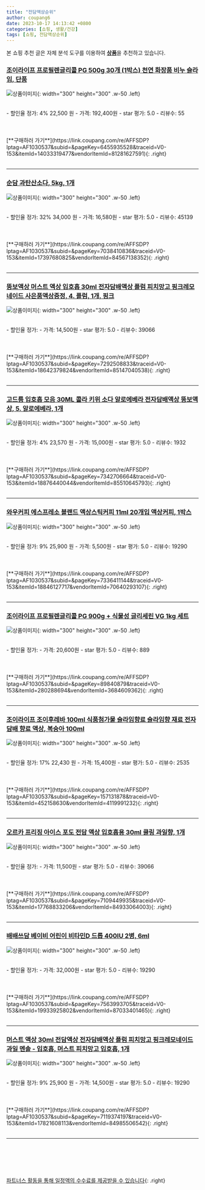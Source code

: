 ```yaml
---
title: "전담액상순위"
author: coupang6
date: 2023-10-17 14:13:42 +0800
categories: [쇼핑, 생활/건강]
tags: [쇼핑, 전담액상순위]
---
```


본 쇼핑 추천 글은 자체 분석 도구를 이용하여 [**상품**](https://link.coupang.com/a/bao1ui)을 추천하고 있습니다.

### [조이라이프 프로필렌글리콜 PG 500g 30개 (1박스) 천연 화장품 비누 슬라임, 단품](https://link.coupang.com/re/AFFSDP?lptag=AF1030537&subid=&pageKey=6455935528&traceid=V0-153&itemId=14033319477&vendorItemId=81281627591)

![상품이미지](https://thumbnail9.coupangcdn.com/thumbnails/remote/230x230ex/image/vendor_inventory/82bf/0de2d331767a2b7c0dc3336a201e648f4eeaedb831f66439ceb87b067450.jpg){: width="300" height="300" .w-50 .left}


<br>
- 할인율 정가: 4%  22,500   원
- 가격: 192,400원
- star 평가: 5.0
- 리뷰수: 55
<br>
<br>
<br>
<br>
[**구매하러 가기**](https://link.coupang.com/re/AFFSDP?lptag=AF1030537&subid=&pageKey=6455935528&traceid=V0-153&itemId=14033319477&vendorItemId=81281627591){: .right}
<br>
<br>

---

### [순담 과탄산소다, 5kg, 1개](https://link.coupang.com/re/AFFSDP?lptag=AF1030537&subid=&pageKey=7038410836&traceid=V0-153&itemId=17397680825&vendorItemId=84567138352)

![상품이미지](https://thumbnail9.coupangcdn.com/thumbnails/remote/230x230ex/image/retail/images/31137709722472-325ec3c0-051d-46c7-be6a-00f34d76a0d5.jpg){: width="300" height="300" .w-50 .left}


<br>
- 할인율 정가: 32%  34,000   원
- 가격: 16,580원
- star 평가: 5.0
- 리뷰수: 45139
<br>
<br>
<br>
<br>
[**구매하러 가기**](https://link.coupang.com/re/AFFSDP?lptag=AF1030537&subid=&pageKey=7038410836&traceid=V0-153&itemId=17397680825&vendorItemId=84567138352){: .right}
<br>
<br>

---

### [뚱보액상 머스트 액상 입호흡 30ml 전자담배액상 플럼 피치망고 핑크레모네이드 사은품액상증정, 4. 플럼, 1개, 핑크](https://link.coupang.com/re/AFFSDP?lptag=AF1030537&subid=&pageKey=7292508833&traceid=V0-153&itemId=18642379824&vendorItemId=85147040538)

![상품이미지](https://thumbnail8.coupangcdn.com/thumbnails/remote/230x230ex/image/vendor_inventory/14d3/e6bc0e09d91589ea853a818ea0f17f2f00d6ff0488516e9e252d47d29e56.jpg){: width="300" height="300" .w-50 .left}


<br>
- 할인율 정가: 
- 가격: 14,500원
- star 평가: 5.0
- 리뷰수: 39066
<br>
<br>
<br>
<br>
[**구매하러 가기**](https://link.coupang.com/re/AFFSDP?lptag=AF1030537&subid=&pageKey=7292508833&traceid=V0-153&itemId=18642379824&vendorItemId=85147040538){: .right}
<br>
<br>

---

### [고드름 입호흡 모음 30ML 콜라 키위 소다 알로에베라 전자담배액상 뚱보액상, 5. 알로에베라, 1개](https://link.coupang.com/re/AFFSDP?lptag=AF1030537&subid=&pageKey=7342706664&traceid=V0-153&itemId=18876440044&vendorItemId=85510645793)

![상품이미지](https://thumbnail8.coupangcdn.com/thumbnails/remote/230x230ex/image/vendor_inventory/b7c8/42a63e66c4087108ed1ba79bf7ea010b0fcdd68973f1268a3a177f581920.jpg){: width="300" height="300" .w-50 .left}


<br>
- 할인율 정가: 4%  23,570   원
- 가격: 15,000원
- star 평가: 5.0
- 리뷰수: 1932
<br>
<br>
<br>
<br>
[**구매하러 가기**](https://link.coupang.com/re/AFFSDP?lptag=AF1030537&subid=&pageKey=7342706664&traceid=V0-153&itemId=18876440044&vendorItemId=85510645793){: .right}
<br>
<br>

---

### [와우커피 에스프레소 블랜드 액상스틱커피 11ml 20개입 액상커피, 1박스](https://link.coupang.com/re/AFFSDP?lptag=AF1030537&subid=&pageKey=7336411144&traceid=V0-153&itemId=18846127717&vendorItemId=70640293107)

![상품이미지](https://thumbnail6.coupangcdn.com/thumbnails/remote/230x230ex/image/vendor_inventory/8a65/2e3b8ca6ace2ce505a041896d606fe56d8fe0a5bde31c1746756142ce86c.jpg){: width="300" height="300" .w-50 .left}


<br>
- 할인율 정가: 9%  25,900   원
- 가격: 5,500원
- star 평가: 5.0
- 리뷰수: 19290
<br>
<br>
<br>
<br>
[**구매하러 가기**](https://link.coupang.com/re/AFFSDP?lptag=AF1030537&subid=&pageKey=7336411144&traceid=V0-153&itemId=18846127717&vendorItemId=70640293107){: .right}
<br>
<br>

---

### [조이라이프 프로필렌글리콜 PG 900g + 식물성 글리세린 VG 1kg 세트](https://link.coupang.com/re/AFFSDP?lptag=AF1030537&subid=&pageKey=89840879&traceid=V0-153&itemId=280288694&vendorItemId=3684609362)

![상품이미지](https://thumbnail8.coupangcdn.com/thumbnails/remote/230x230ex/image/vendor_inventory/images/2018/05/04/10/1/e6d1528b-b668-4161-a75e-d5f80dac2fcb.jpg){: width="300" height="300" .w-50 .left}


<br>
- 할인율 정가: 
- 가격: 20,600원
- star 평가: 5.0
- 리뷰수: 889
<br>
<br>
<br>
<br>
[**구매하러 가기**](https://link.coupang.com/re/AFFSDP?lptag=AF1030537&subid=&pageKey=89840879&traceid=V0-153&itemId=280288694&vendorItemId=3684609362){: .right}
<br>
<br>

---

### [조이라이프 조이후레바 100ml 식품첨가물 슬라임향료 슬라임향 재료 전자담배 향료 액상, 복숭아 100ml](https://link.coupang.com/re/AFFSDP?lptag=AF1030537&subid=&pageKey=157131878&traceid=V0-153&itemId=452158630&vendorItemId=4119991232)

![상품이미지](https://thumbnail6.coupangcdn.com/thumbnails/remote/230x230ex/image/vendor_inventory/ad26/c14062199da4f00ff857afd61a23fd19db6909757ffa94b0211a172862be.jpg){: width="300" height="300" .w-50 .left}


<br>
- 할인율 정가: 17%  22,430   원
- 가격: 15,400원
- star 평가: 5.0
- 리뷰수: 2535
<br>
<br>
<br>
<br>
[**구매하러 가기**](https://link.coupang.com/re/AFFSDP?lptag=AF1030537&subid=&pageKey=157131878&traceid=V0-153&itemId=452158630&vendorItemId=4119991232){: .right}
<br>
<br>

---

### [오르카 프리징 아이스 포도 전담 액상 입호흡용 30ml 쿨링 과일향, 1개](https://link.coupang.com/re/AFFSDP?lptag=AF1030537&subid=&pageKey=7109449935&traceid=V0-153&itemId=17768833206&vendorItemId=84933064003)

![상품이미지](https://thumbnail9.coupangcdn.com/thumbnails/remote/230x230ex/image/vendor_inventory/6fc2/25e10cd357b78919a01834f3c12b5ce9208f770484c1c869439a4279b3c8.jpg){: width="300" height="300" .w-50 .left}


<br>
- 할인율 정가: 
- 가격: 11,500원
- star 평가: 5.0
- 리뷰수: 39066
<br>
<br>
<br>
<br>
[**구매하러 가기**](https://link.coupang.com/re/AFFSDP?lptag=AF1030537&subid=&pageKey=7109449935&traceid=V0-153&itemId=17768833206&vendorItemId=84933064003){: .right}
<br>
<br>

---

### [배배쓰담 베이비 어린이 비타민D 드롭 400IU 2병, 6ml](https://link.coupang.com/re/AFFSDP?lptag=AF1030537&subid=&pageKey=7563993705&traceid=V0-153&itemId=19933925802&vendorItemId=87033401465)

![상품이미지](https://thumbnail7.coupangcdn.com/thumbnails/remote/230x230ex/image/vendor_inventory/56c1/1278743a5143a628adce6772f4066611cbf09851a7abab93d8b354ed434e.png){: width="300" height="300" .w-50 .left}


<br>
- 할인율 정가: 
- 가격: 32,000원
- star 평가: 5.0
- 리뷰수: 19290
<br>
<br>
<br>
<br>
[**구매하러 가기**](https://link.coupang.com/re/AFFSDP?lptag=AF1030537&subid=&pageKey=7563993705&traceid=V0-153&itemId=19933925802&vendorItemId=87033401465){: .right}
<br>
<br>

---

### [머스트 액상 30ml 전담액상 전자담배액상 플럼 피치망고 핑크레모네이드 과일 멘솔 - 입호흡, 머스트 피치망고 입호흡, 1개](https://link.coupang.com/re/AFFSDP?lptag=AF1030537&subid=&pageKey=7119374197&traceid=V0-153&itemId=17821608113&vendorItemId=84985506542)

![상품이미지](https://thumbnail10.coupangcdn.com/thumbnails/remote/230x230ex/image/vendor_inventory/c691/5f739b7781ea2bcfc5dcb8022b0922909d0df7f56fbfdb33c6c704fd87c3.jpg){: width="300" height="300" .w-50 .left}


<br>
- 할인율 정가: 9%  25,900   원
- 가격: 14,500원
- star 평가: 5.0
- 리뷰수: 19290
<br>
<br>
<br>
<br>
[**구매하러 가기**](https://link.coupang.com/re/AFFSDP?lptag=AF1030537&subid=&pageKey=7119374197&traceid=V0-153&itemId=17821608113&vendorItemId=84985506542){: .right}
<br>
<br>

---
<br><br><br><br><br> [파트너스 활동을 통해 일정액의 수수료를 제공받을 수 있습니다](https://link.coupang.com/a/bao1ui){: .right}
